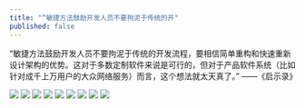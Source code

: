 ```yaml
---
title: "“敏捷方法鼓励开发人员不要拘泥于传统的开"
published: false
---
```

“敏捷方法鼓励开发人员不要拘泥于传统的开发流程，要相信简单重构和快速重新设计架构的优势。这对于多数定制软件来说是可行的，但对于产品软件系统（比如针对成千上万用户的大众网络服务）而言，这个想法就太天真了。”
          ——《启示录》

![](./1.jpg)
![](./2.jpg)
![](./3.jpg)
![](./4.jpg)
![](./5.jpg)
![](./6.jpg)
![](./7.jpg)
![](./8.jpg)
![](./9.jpg)
